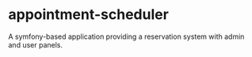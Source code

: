 # appointment-scheduler

A symfony-based application providing a reservation system with admin and user panels.
